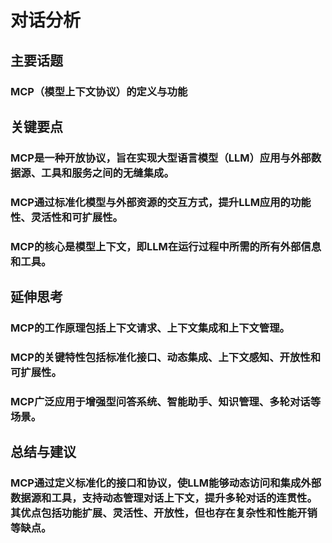 # 对话分析
## 主要话题
### MCP（模型上下文协议）的定义与功能
## 关键要点
### MCP是一种开放协议，旨在实现大型语言模型（LLM）应用与外部数据源、工具和服务之间的无缝集成。
### MCP通过标准化模型与外部资源的交互方式，提升LLM应用的功能性、灵活性和可扩展性。
### MCP的核心是模型上下文，即LLM在运行过程中所需的所有外部信息和工具。
## 延伸思考
### MCP的工作原理包括上下文请求、上下文集成和上下文管理。
### MCP的关键特性包括标准化接口、动态集成、上下文感知、开放性和可扩展性。
### MCP广泛应用于增强型问答系统、智能助手、知识管理、多轮对话等场景。
## 总结与建议
### MCP通过定义标准化的接口和协议，使LLM能够动态访问和集成外部数据源和工具，支持动态管理对话上下文，提升多轮对话的连贯性。其优点包括功能扩展、灵活性、开放性，但也存在复杂性和性能开销等缺点。